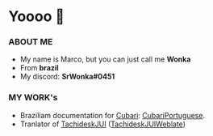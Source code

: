 # Yoooo 👋

### ABOUT ME
- My name is Marco, but you can just call me **Wonka**
- From **brazil**
- My discord: **SrWonka#0451**

### MY WORK's
* Braziliam documentation for [Cubari](https://cubari.moe/): [CubariPortuguese](https://github.com/SrW0nka/CubariPortuguese).
* Tranlator of [TachideskJUI](https://github.com/Suwayomi/TachideskJUI) ([TachideskJUIWeblate](https://hosted.weblate.org/projects/tachideskjui/))

